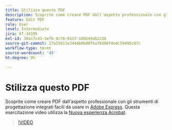 ```yaml
---
title: Stilizza questo PDF
description: Scoprite come creare PDF dall'aspetto professionale con gli strumenti di progettazione integrati facili da usare in Adobe Express
feature: Edit PDF
role: User
level: Intermediate
jira: KT-14195
exl-id: 30a17c43-1efb-4c76-9133-18bb4dab2238
source-git-commit: 17a25611e3444b0b00f4a78306fdedc59495c07c
workflow-type: tm+mt
source-wordcount: '45'
ht-degree: 0%

---
```


# Stilizza questo PDF

Scoprite come creare PDF dall&#39;aspetto professionale con gli strumenti di progettazione integrati facili da usare in [Adobe Express](https://express.adobe.com). Questa esercitazione video utilizza la [Nuova esperienza Acrobat](new-workspace.md).

>[!VIDEO](https://video.tv.adobe.com/v/3445549?enablevpops&quality=12&learn=on&hidetitle=true&captions=ita)
